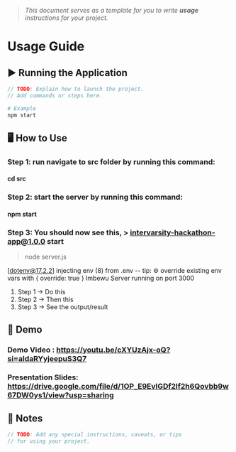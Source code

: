 > *This document serves as a template for you to write **usage** instructions for your project.* 

# Usage Guide

## ▶️ Running the Application
``` c
// TODO: Explain how to launch the project.
// Add commands or steps here.
```
``` bash
# Example
npm start
```

## 🖥️ How to Use
### Step 1: run navigate to src folder by running this command:
#### cd src
### Step 2: start the server by running this command:
#### npm start
### Step 3: You should now see this, > intervarsity-hackathon-app@1.0.0 start
> node server.js

[dotenv@17.2.2] injecting env (8) from .env -- tip: ⚙️  override existing env vars with { override: true }
Imbewu Server running on port 3000

1. Step 1 -> Do this
2. Step 2 -> Then this
3. Step 3 -> See the output/result

## 🎥 Demo
### Demo Video : https://youtu.be/cXYUzAjx-oQ?si=aldaRYyjeepuS3Q7
### Presentation Slides: https://drive.google.com/file/d/1OP_E9EvIGDf2If2h6Qovbb9w67DW0ys1/view?usp=sharing


## 📌 Notes
``` c
// TODO: Add any special instructions, caveats, or tips
// for using your project.
```
